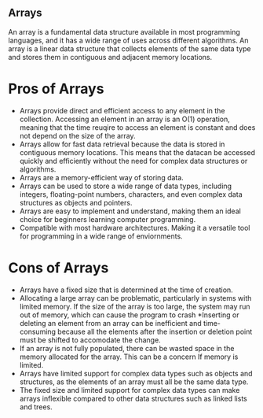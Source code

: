 ## Arrays

An array is a fundamental data structure available in most programming languages, and
it has a wide range of uses across different algorithms. An array is a linear data 
structure that collects elements of the same data type and stores them in contiguous 
and adjacent memory locations. 

# Pros of Arrays

* Arrays provide direct and efficient access to any element in the collection. Accessing
an element in an array is an O(1) operation, meaning that the time reuqire to access an
element is constant and does not depend on the size of the array.
* Arrays allow for fast data retrieval because the data is stored in contiguous memory locations.
This means that the datacan be accessed quickly and efficiently without the need for complex data
structures or algorithms.
* Arrays are a memory-efficient way of storing data. 
* Arrays can be used to store a wide range of data types, including integers, floating-point numbers, characters, and even
complex data structures as objects and pointers.
* Arrays are easy to implement and understand, making them an ideal choice for beginners learning computer
programming.
* Compatible with most hardware architectures. Making it a versatile tool for programming in a wide range of enviornments.

# Cons of Arrays

* Arrays have a fixed size that is determined at the time of creation. 
* Allocating a large array can be problematic, particularly in systems with limited memory. If the size of the array is too
large, the system may run out of memory, which can cause the program to crash
*Inserting or deleting an element from an array can be inefficient and time-consuming because all the elements after the insertion
or deletion point must be shifted to accomodate the change.
* If an array is not fully populated, there can be wasted space in the memory allocated for the array. This can be a concern If
memory is limited.
* Arrays have limited support for complex data types such as objects and structures, as the elements of an array must all 
be the same data type.
* The fixed size and limited support for complex data types can make arrays inflexible compared to other
data structures such as linked lists and trees. 
